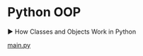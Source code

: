 # Python OOP

▶ How Classes and Objects Work in Python

[main.py](https://github.com/balapriyac/Python-OOP/blob/main/main.py)
